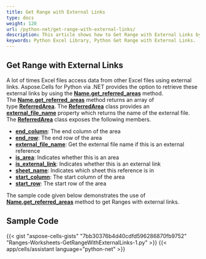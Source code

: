 ```yaml
---
title: Get Range with External Links
type: docs
weight: 120
url: /python-net/get-range-with-external-links/
description: This article shows how to Get Range with External Links by the Aspose.Cells for Python via .NET API.
keywords: Python Excel Library, Python Get Range with External Links.
---
```


## **Get Range with External Links**

A lot of times Excel files access data from other Excel files using external links. Aspose.Cells for Python via .NET provides the option to retrieve these external links by using the [**Name.get_referred_areas**](https://reference.aspose.com/cells/python-net/aspose.cells/name/get_referred_areas/#bool) method. The [**Name.get_referred_areas**](https://reference.aspose.com/cells/python-net/aspose.cells/name/get_referred_areas/#bool) method returns an array of type [**ReferredArea**](https://reference.aspose.com/cells/python-net/aspose.cells/referredarea). The [**ReferredArea**](https://reference.aspose.com/cells/python-net/aspose.cells/referredarea) class provides an [**external_file_name**](https://reference.aspose.com/cells/python-net/aspose.cells/referredarea/external_file_name/) property which returns the name of the external file. The [**ReferredArea**](https://reference.aspose.com/cells/python-net/aspose.cells/referredarea) class exposes the following members.

- [**end_column**](https://reference.aspose.com/cells/python-net/aspose.cells/referredarea/end_column/): The end column of the area
- [**end_row**](https://reference.aspose.com/cells/python-net/aspose.cells/referredarea/end_row/): The end row of the area
- [**external_file_name**](https://reference.aspose.com/cells/python-net/aspose.cells/referredarea/external_file_name/): Get the external file name if this is an external reference
- [**is_area**](https://reference.aspose.com/cells/python-net/aspose.cells/referredarea/is_area/): Indicates whether this is an area
- [**is_external_link**](https://reference.aspose.com/cells/python-net/aspose.cells/referredarea/is_external_link/): Indicates whether this is an external link
- [**sheet_name**](https://reference.aspose.com/cells/python-net/aspose.cells/referredarea/sheet_name/): Indicates which sheet this reference is in
- [**start_column**](https://reference.aspose.com/cells/python-net/aspose.cells/referredarea/start_column): The start column of the area
- [**start_row**](https://reference.aspose.com/cells/python-net/aspose.cells/referredarea/start_row): The start row of the area

The sample code given below demonstrates the use of [**Name.get_referred_areas**](https://reference.aspose.com/cells/python-net/aspose.cells/name/get_referred_areas/#bool) method to get Ranges with external links.

## **Sample Code**

{{< gist "aspose-cells-gists" "7bb30376b4d40cdfd596286870fb9752" "Ranges-Worksheets-GetRangeWithExternalLinks-1.py" >}}
{{< app/cells/assistant language="python-net" >}}